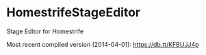 HomestrifeStageEditor
=====================

Stage Editor for Homestrife

Most recent compiled version (2014-04-01): https://db.tt/KFBUJJ4p
